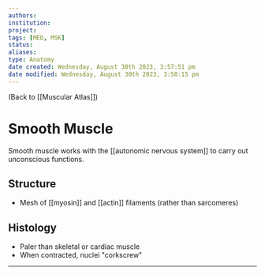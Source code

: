 ```yaml
---
authors: 
institution: 
project: 
tags: [MED, MSK]
status: 
aliases: 
type: Anatomy
date created: Wednesday, August 30th 2023, 3:57:51 pm
date modified: Wednesday, August 30th 2023, 3:58:15 pm
---
```


(Back to [[Muscular Atlas]])

# Smooth Muscle

Smooth muscle works with the [[autonomic nervous system]] to carry out unconscious functions.
## Structure
- Mesh of [[myosin]] and [[actin]] filaments (rather than sarcomeres)
## Histology
- Paler than skeletal or cardiac muscle
- When contracted, nuclei "corkscrew"

---
